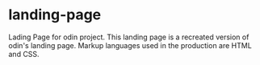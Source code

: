 # landing-page

Lading Page for odin project. This landing page is a  recreated version of odin's landing page. Markup languages used in the production are HTML and CSS. 